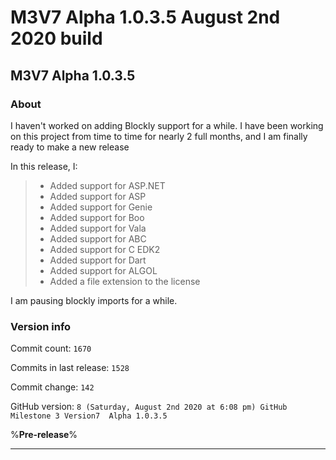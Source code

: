 
# M3V7 Alpha 1.0.3.5 August 2nd 2020 build

## M3V7 Alpha 1.0.3.5

### About

I haven't worked on adding Blockly support for a while. I have been working on this project from time to time for nearly 2 full months, and I am finally ready to make a new release

In this release, I:

> * Added support for ASP.NET
> * Added support for ASP
> * Added support for Genie
> * Added support for Boo
> * Added support for Vala
> * Added support for ABC
> * Added support for C EDK2
> * Added support for Dart
> * Added support for ALGOL
> * Added a file extension to the license

I am pausing blockly imports for a while.

### Version info

Commit count: `1670`

Commits in last release: `1528`

Commit change: `142`

GitHub version: `8 (Saturday, August 2nd 2020 at 6:08 pm) GitHub Milestone 3 Version7  Alpha 1.0.3.5`

%**Pre-release**%

***
